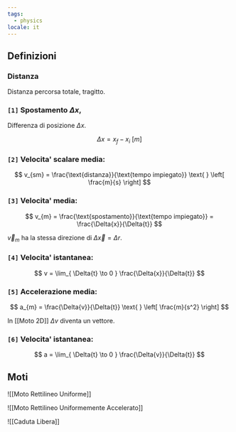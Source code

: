 ```yaml
---
tags:
  - physics
locale: it
---
```


## Definizioni

### Distanza

Distanza percorsa totale, tragitto.

### **`[1]`** Spostamento $\Delta{x}$,

Differenza di posizione $\Delta{x}$.

$$
\Delta{x} = x_{f} - x_{i} \text{ }\text{ } \left[ m \right]
$$

### **`[2]`** Velocita' scalare media:

$$
v_{sm} = \frac{\text{distanza}}{\text{tempo impiegato}} \text{ } \left[ \frac{m}{s} \right]
$$

### **`[3]`** Velocita' media:

$$
v_{m} = \frac{\text{spostamento}}{\text{tempo impiegato}} = \frac{\Delta{x}}{\Delta{t}}
$$

$\vec{v}_{m}$ ha la stessa direzione di $\Delta \vec{x}=\Delta r$.

### **`[4]`** Velocita' istantanea:

$$
v = \lim_{ \Delta{t} \to 0 } \frac{\Delta{x}}{\Delta{t}}
$$

### **`[5]`** Accelerazione media:

$$
a_{m} = \frac{\Delta{v}}{\Delta{t}} \text{ } \left[ \frac{m}{s^2} \right]
$$

In [[Moto 2D]] $\Delta v$ diventa un vettore.

### **`[6]`** Velocita' istantanea:

$$
a = \lim_{ \Delta{t} \to 0 } \frac{\Delta{v}}{\Delta{t}}
$$

## Moti

![[Moto Rettilineo Uniforme]]

![[Moto Rettilineo Uniformemente Accelerato]]

![[Caduta Libera]]

